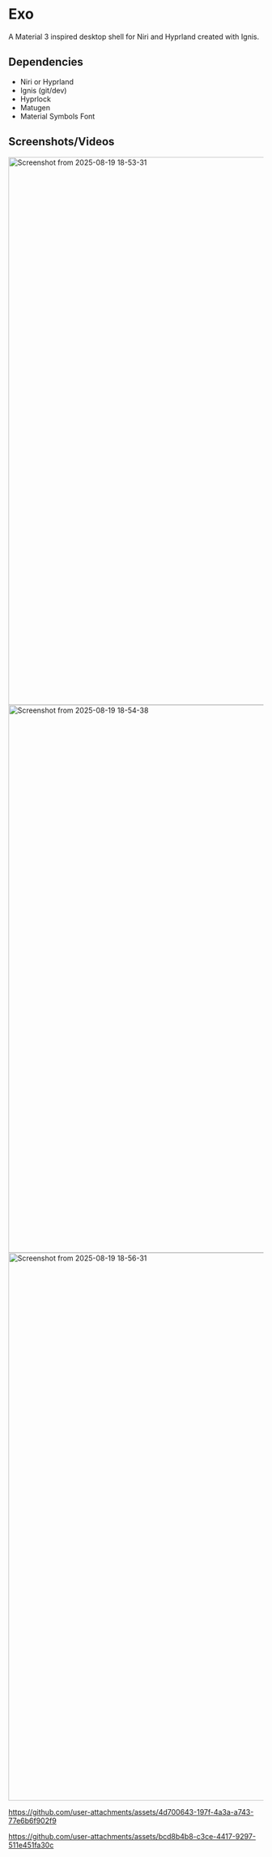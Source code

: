 # Exo
 A Material 3 inspired desktop shell for Niri and Hyprland created with Ignis.

## Dependencies
* Niri or Hyprland
* Ignis (git/dev)
* Hyprlock
* Matugen
* Material Symbols Font

## Screenshots/Videos
<img width="1920" height="1080" alt="Screenshot from 2025-08-19 18-53-31" src="https://github.com/user-attachments/assets/cd655499-0d40-47dc-bbf9-9a8bfd988a17" />
<img width="1920" height="1080" alt="Screenshot from 2025-08-19 18-54-38" src="https://github.com/user-attachments/assets/9149a48a-1387-4af9-a80a-828069b45863" />
<img width="1920" height="1080" alt="Screenshot from 2025-08-19 18-56-31" src="https://github.com/user-attachments/assets/a92c528a-c7fd-4cdd-90bb-4e6973ed39b2" />


https://github.com/user-attachments/assets/4d700643-197f-4a3a-a743-77e6b6f902f9

https://github.com/user-attachments/assets/bcd8b4b8-c3ce-4417-9297-511e451fa30c
